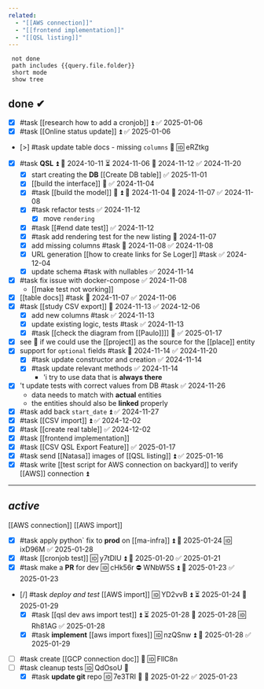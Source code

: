 ```yaml
---
related:
  - "[[AWS connection]]"
  - "[[frontend implementation]]"
  - "[[QSL listing]]"
---
```

```tasks
 not done
 path includes {{query.file.folder}}
 short mode
 show tree
```

## done ✔
- [x] #task [[research how to add a cronjob]] ⏫ ✅ 2025-01-06
- [x] #task [[Online status update]] ⏫ ✅ 2025-01-06
- [>] #task update table docs - missing `columns` 🔽 🆔 eRZtkg
- [x] #task **QSL** ⏫ 🛫 2024-10-11 ⏳ 2024-11-06 📅 2024-11-12 ✅ 2024-11-20
	- [x] start creating the **DB** [[Create DB table]] ✅ 2025-11-01 
	- [x] [[build the interface]] 🔼 ✅ 2024-11-04
	- [x] #task [[build the model]] 🎴 ⏫ 🛫 2024-11-04 📅 2024-11-07 ✅ 2024-11-08
	- [x] #task refactor tests ✅ 2024-11-12
		- [x] move `rendering`
	- [x] #task [[#end date test]] ✅ 2024-11-12
	- [x] #task add rendering test for the new listing 📅 2024-11-07
	- [x] add missing columns #task 📅 2024-11-08 ✅ 2024-11-08
	- [x] URL generation [[how to create links for Se Loger]] #task ✅ 2024-12-04
	- [x] update schema #task with nullables ✅ 2024-11-14
- [x] #task fix issue with docker-compose ✅ 2024-11-08
	- [[make test not working]]
- [x] [[table docs]] #task 📅 2024-11-07 ✅ 2024-11-06
- [x] #task [[study CSV export]] 📅 2024-11-13 ✅ 2024-12-06
	- [x] add new columns #task ✅ 2024-11-13
	- [x] update existing logic, tests #task ✅ 2024-11-13
	- [x] #task [[check the diagram from [[Paulo]]]] 🔽 ✅ 2025-01-17
- [x] see 🙈 if we could use the [[project]] as the source for the [[place]] entity
- [x] support for `optional` fields #task 📅 2024-11-14 ✅ 2024-11-20
	- [x] #task update constructor and creation ✅ 2024-11-14
	- [x] #task update relevant methods ✅ 2024-11-14
		- 'i try to use data that is **always there**
- [x] 't update tests with correct values from DB #task ✅ 2024-11-26
	- data needs to match with **actual** entities
	- the entities should also be **linked** properly
- [x] #task add back `start_date` ⏫ ✅ 2024-11-27
- [x] #task [[CSV import]] ⏫ ✅ 2024-12-02
- [x] #task [[create real table]] ✅ 2024-12-02
- [x] #task [[frontend implementation]]
- [x] #task [[CSV QSL Export Feature]] ✅ 2025-01-17
- [x] #task send [[Natasa]] images of [[QSL listing]] ⏫ ✅ 2025-01-16
- [x] #task write [[test script for AWS connection on backyard]] to verify [[AWS]] connection ⏫

---
## *active*

[[AWS connection]] [[AWS import]]

- [x] #task apply  python` fix to **prod** on [[ma-infra]] ⏫ 📅 2025-01-24 🆔 ixD96M ✅ 2025-01-28
- [x] #task [[cronjob test]] 🆔 y7tDlU ⏫ 📅 2025-01-20 ✅ 2025-01-21
- [x] #task make a **PR** for dev 🆔 cHk56r ⛔ WNbW5S ⏫ 📅 2025-01-23 ✅ 2025-01-23

- [/] #task *deploy and test* [[AWS import]] 🆔 YD2vvB ⏫ ⏳ 2025-01-24 📅 2025-01-29
	- [x] #task [[qsl dev aws import test]] ⏫ ⏳ 2025-01-28 📅 2025-01-28 🆔 Rh81AG ✅ 2025-01-28
	- [x] #task **implement** [[aws import fixes]] 🆔 nzQSnw ⏫ 📅 2025-01-28 ✅ 2025-01-29

- [ ] #task create [[GCP connection doc]] 🔽 🆔 FllC8n
- [ ] #task cleanup tests 🆔 QdOsoU 🔽
	- [x] #task **update git** repo 🆔 7e3TRI 🔼 📅 2025-01-22 ✅ 2025-01-23
